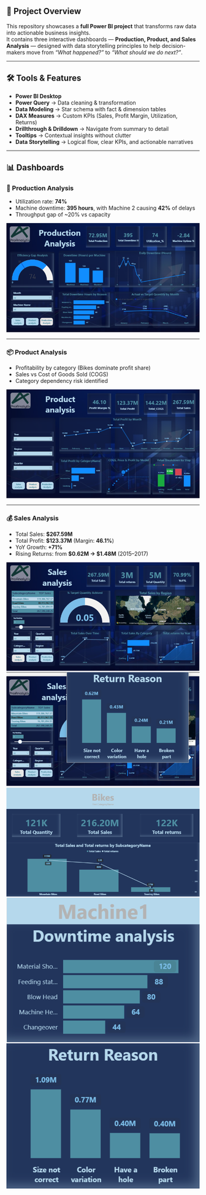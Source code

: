 ## 🚀 Project Overview  
This repository showcases a **full Power BI project** that transforms raw data into actionable business insights.  
It contains three interactive dashboards — **Production, Product, and Sales Analysis** — designed with data storytelling principles to help decision-makers move from *“What happened?”* to *“What should we do next?”*.  

---

## 🛠️ Tools & Features  
- **Power BI Desktop**  
- **Power Query** → Data cleaning & transformation  
- **Data Modeling** → Star schema with fact & dimension tables  
- **DAX Measures** → Custom KPIs (Sales, Profit Margin, Utilization, Returns)  
- **Drillthrough & Drilldown** → Navigate from summary to detail  
- **Tooltips** → Contextual insights without clutter  
- **Data Storytelling** → Logical flow, clear KPIs, and actionable narratives  

---

## 📊 Dashboards  

### 🔧 Production Analysis  
- Utilization rate: **74%**  
- Machine downtime: **395 hours**, with Machine 2 causing **42%** of delays  
- Throughput gap of ~20% vs capacity  

![Production Dashboard](production_analysis.png)  

---

### 📦 Product Analysis  
- Profitability by category (Bikes dominate profit share)  
- Sales vs Cost of Goods Sold (COGS)  
- Category dependency risk identified  

![Product Dashboard](product_analysis.png)  

---

### 💰 Sales Analysis  
- Total Sales: **$267.59M**  
- Total Profit: **$123.37M** (Margin: **46.1%**)  
- YoY Growth: **+71%**  
- Rising Returns: from **$0.62M → $1.48M** (2015–2017)  

![Sales Dashboard](sales_analysis.png)  
![Sales Dashboard](Sales_analysis2.png)  
![Drillthrough](Drillthrough.png)  
![tooltib_return_reason](tooltib_return_reason.png)  
![tooltib_subcategory](tooltib_subcategory.png)  


